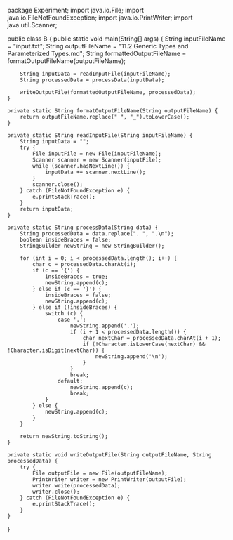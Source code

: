 package Experiment;
import java.io.File;
import java.io.FileNotFoundException;
import java.io.PrintWriter;
import java.util.Scanner;

public class B {
    public static void main(String[] args) {
        String inputFileName = "input.txt";
        String outputFileName = "11.2 Generic Types and Parameterized Types.md";
        String formattedOutputFileName = formatOutputFileName(outputFileName);

        String inputData = readInputFile(inputFileName);
        String processedData = processData(inputData);

        writeOutputFile(formattedOutputFileName, processedData);
    }

    private static String formatOutputFileName(String outputFileName) {
        return outputFileName.replace(" ", "_").toLowerCase();
    }

    private static String readInputFile(String inputFileName) {
        String inputData = "";
        try {
            File inputFile = new File(inputFileName);
            Scanner scanner = new Scanner(inputFile);
            while (scanner.hasNextLine()) {
                inputData += scanner.nextLine();
            }
            scanner.close();
        } catch (FileNotFoundException e) {
            e.printStackTrace();
        }
        return inputData;
    }

    private static String processData(String data) {
        String processedData = data.replace(". ", ".\n");
        boolean insideBraces = false;
        StringBuilder newString = new StringBuilder();

        for (int i = 0; i < processedData.length(); i++) {
            char c = processedData.charAt(i);
            if (c == '{') {
                insideBraces = true;
                newString.append(c);
            } else if (c == '}') {
                insideBraces = false;
                newString.append(c);
            } else if (!insideBraces) {
                switch (c) {
                    case '.':
                        newString.append('.');
                        if (i + 1 < processedData.length()) {
                            char nextChar = processedData.charAt(i + 1);
                            if (!Character.isLowerCase(nextChar) && !Character.isDigit(nextChar)) {
                                newString.append('\n');
                            }
                        }
                        break;
                    default:
                        newString.append(c);
                        break;
                }
            } else {
                newString.append(c);
            }
        }

        return newString.toString();
    }

    private static void writeOutputFile(String outputFileName, String processedData) {
        try {
            File outputFile = new File(outputFileName);
            PrintWriter writer = new PrintWriter(outputFile);
            writer.write(processedData);
            writer.close();
        } catch (FileNotFoundException e) {
            e.printStackTrace();
        }
    }
}